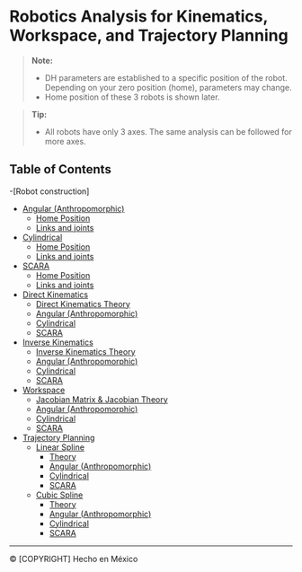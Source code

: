 # Robotics Analysis for Kinematics, Workspace, and Trajectory Planning

> **Note:**
> - DH parameters are established to a specific position of the robot. Depending on your zero position (home), parameters may change.
> - Home position of these 3 robots is shown later.

> **Tip:**
> - All robots have only 3 axes. The same analysis can be followed for more axes.

## Table of Contents
-[Robot construction]
  - [Angular (Anthropomorphic)](#angular-anthropomorphic)
    - [Home Position](#Home-Angular)
    - [Links and joints](#LinksJointsA)
  - [Cylindrical](#cylindrical)
    - [Home Position](#Home-Cylindrical)
    - [Links and joints](#LinksJointsC)
  - [SCARA](#scara)
    - [Home Position](#Home-SCARA)
    - [Links and joints](#LinksJointsS)
- [Direct Kinematics](#direct-kinematics)
  - [Direct Kinematics Theory](#direct-kinematics-theory)
  - [Angular (Anthropomorphic)](#angular-anthropomorphic)
  - [Cylindrical](#cylindrical)
  - [SCARA](#scara)
- [Inverse Kinematics](#inverse-kinematics)
  - [Inverse Kinematics Theory](#inverse-kinematics-theory)
  - [Angular (Anthropomorphic)](#angular-anthropomorphic-1)
  - [Cylindrical](#cylindrical-1)
  - [SCARA](#scara-1)
- [Workspace](#workspace)
  - [Jacobian Matrix & Jacobian Theory](#jacobian-matrix--jacobian-theory)
  - [Angular (Anthropomorphic)](#angular-anthropomorphic-2)
  - [Cylindrical](#cylindrical-2)
  - [SCARA](#scara-2)
- [Trajectory Planning](#trajectory-planning)
  - [Linear Spline](#linear-spline)
    - [Theory](#theory)
    - [Angular (Anthropomorphic)](#angular-anthropomorphic-3)
    - [Cylindrical](#cylindrical-3)
    - [SCARA](#scara-3)
  - [Cubic Spline](#cubic-spline)
    - [Theory](#theory-1)
    - [Angular (Anthropomorphic)](#angular-anthropomorphic-4)
    - [Cylindrical](#cylindrical-4)
    - [SCARA](#scara-4)

---

© [COPYRIGHT] Hecho en México
